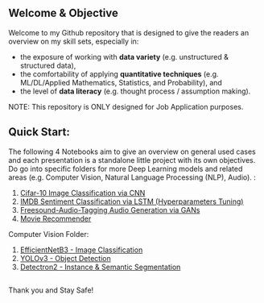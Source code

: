 ## Welcome & Objective

Welcome to my Github repository that is designed to give the readers an overview on my skill sets, especially in: 

- the exposure of working with **data variety** (e.g. unstructured & structured data), 
- the comfortability of applying **quantitative techniques** (e.g. ML/DL/Applied Mathematics, Statistics, and Probability), and 
- the level of **data literacy** (e.g. thought process / assumption making).

NOTE: This repository is ONLY designed for Job Application purposes.

## Quick Start:

The following 4 Notebooks aim to give an overview on general used cases and each presentation is a standalone little project with its own objectives. Do go into specific folders for more Deep Learning models and related areas (e.g. Computer Vision, Natural Language Processing (NLP), Audio). :

1. [Cifar-10 Image Classification via CNN](https://github.com/kplai2020/application/blob/main/image_cnn/image_cnn.ipynb)
2. [IMDB Sentiment Classification via LSTM (Hyperparameters Tuning)](https://github.com/kplai2020/application/blob/main/nlp_lstm.ipynb)
3. [Freesound-Audio-Tagging Audio Generation via GANs](https://github.com/kplai2020/application/blob/main/audio_gan/audio_gan.ipynb)
4. [Movie Recommender](https://github.com/kplai2020/application/blob/main/recommendation_system.ipynb)

Computer Vision Folder:
1. [EfficientNetB3 - Image Classification](https://github.com/kplai2020/application/blob/main/Computer%20Vision/Image_Classification_EfficientNetB3.ipynb)
2. [YOLOv3 - Object Detection](https://github.com/kplai2020/application/blob/main/Computer%20Vision/Object_Detection_YOLOv3.ipynb)
3. [Detectron2 - Instance & Semantic Segmentation](https://github.com/kplai2020/application/blob/main/Computer%20Vision/Instance_Semantic_Segmentation_Detectron2.ipynb)

##
Thank you and Stay Safe!
